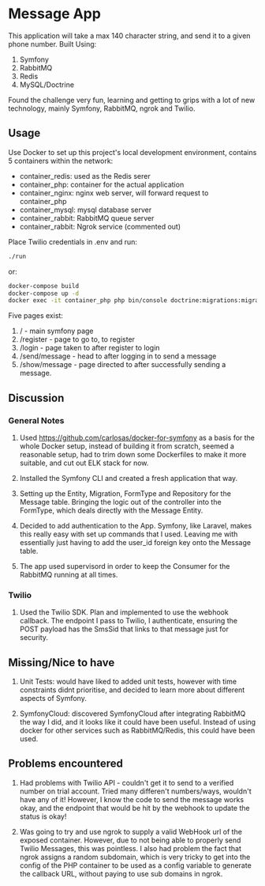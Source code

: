 # Message App

This application will take a max 140 character string, and send it to a given
phone number. Built Using:

1. Symfony
2. RabbitMQ
3. Redis
4. MySQL/Doctrine

Found the challenge very fun, learning and getting to grips with a lot of new 
technology, mainly Symfony, RabbitMQ, ngrok and Twilio.

## Usage

Use Docker to set up this project's local development environment, contains 5 
containers within the network:

 - container_redis: used as the Redis serer
 - container_php: container for the actual application
 - container_nginx: nginx web server, will forward request to container_php
 - container_mysql: mysql database server
 - container_rabbit: RabbitMQ queue server
 - container_rabbit: Ngrok service (commented out)
 
 Place Twilio credentials in .env and run:

```sh
./run
```

or:

```sh
docker-compose build
docker-compose up -d
docker exec -it container_php php bin/console doctrine:migrations:migrate -n
```

Five pages exist:

  1. / - main symfony page
  2. /register - page to go to, to register
  3. /login - page taken to after register to login
  4. /send/message - head to after logging in to send a message
  5. /show/message - page directed to after successfully sending a message.
  
## Discussion

### General Notes
1. Used https://github.com/carlosas/docker-for-symfony as a basis for the whole
Docker setup, instead of building it from scratch, seemed a reasonable setup,
had to trim down some Dockerfiles to make it more suitable, and cut out ELK 
stack for now.

2. Installed the Symfony CLI and created a fresh application that way.

3. Setting up the Entity, Migration, FormType and Repository for the Message
table. Bringing the logic out of the controller into the FormType, which deals
directly with the Message Entity.

4. Decided to add authentication to the App. Symfony, like Laravel, makes this 
really easy with set up commands that I used. Leaving me with essentially
just having to add the user_id foreign key onto the Message table.

5. The app used supervisord in order to keep the Consumer for the RabbitMQ
running at all times.

### Twilio

1. Used the Twilio SDK. Plan and implemented to use the webhook callback.
The endpoint I pass to Twilio, I authenticate, ensuring the POST payload
has the SmsSid that links to that message just for security.

## Missing/Nice to have

1. Unit Tests: would have liked to added unit tests, however with time
constraints didnt prioritise, and decided to learn more about different aspects
of Symfony.

2. SymfonyCloud: discovered SymfonyCloud after integrating RabbitMQ the way I 
did, and it looks like it could have been useful. Instead of using docker
for other services such as RabbitMQ/Redis, this could have been used.

## Problems encountered

1. Had problems with Twilio API - couldn't get it to send to a verified number
on trial account. Tried many differen't numbers/ways, wouldn't have any of it!
However, I know the code to send the message works okay, and the endpoint that
would be hit by the webhook to update the status is okay!

2. Was going to try and use ngrok to supply a valid WebHook url of the exposed
container. However, due to not being able to properly send Twilio Messages, this
was pointless. I also had problem the fact that ngrok assigns a random 
subdomain, which is very tricky to get into the config of the PHP container
to be used as a config variable to generate the callback URL, without paying to
use sub domains in ngrok.